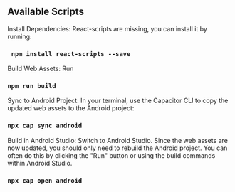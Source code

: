 ## Available Scripts

Install Dependencies: React-scripts are missing, you can install it by running:

### ` npm install react-scripts --save`

Build Web Assets: Run 

### `npm run build`

Sync to Android Project: In your terminal, use the Capacitor CLI to copy the updated web assets to the Android project:

### `npx cap sync android`

Build in Android Studio: Switch to Android Studio. Since the web assets are now updated, you should only need to rebuild the Android project. You can often do this by clicking the "Run" button or using the build commands within Android Studio.

### `npx cap open android`
